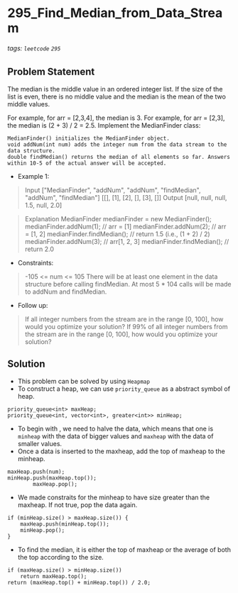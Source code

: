 # 295_Find_Median_from_Data_Stream
###### tags: `leetcode` `295`
## Problem Statement
The median is the middle value in an ordered integer list. If the size of the list is even, there is no middle value and the median is the mean of the two middle values.

For example, for arr = [2,3,4], the median is 3.
For example, for arr = [2,3], the median is (2 + 3) / 2 = 2.5.
Implement the MedianFinder class:
```!
MedianFinder() initializes the MedianFinder object.
void addNum(int num) adds the integer num from the data stream to the data structure.
double findMedian() returns the median of all elements so far. Answers within 10-5 of the actual answer will be accepted.
```

- Example 1:

> Input
["MedianFinder", "addNum", "addNum", "findMedian", "addNum", "findMedian"]
[[], [1], [2], [], [3], []]
Output
[null, null, null, 1.5, null, 2.0]

> Explanation
MedianFinder medianFinder = new MedianFinder();
medianFinder.addNum(1);    // arr = [1]
medianFinder.addNum(2);    // arr = [1, 2]
medianFinder.findMedian(); // return 1.5 (i.e., (1 + 2) / 2)
medianFinder.addNum(3);    // arr[1, 2, 3]
medianFinder.findMedian(); // return 2.0
 
- Constraints:

> -105 <= num <= 105
There will be at least one element in the data structure before calling findMedian.
At most 5 * 104 calls will be made to addNum and findMedian.

- Follow up:

> If all integer numbers from the stream are in the range [0, 100], how would you optimize your solution?
If 99% of all integer numbers from the stream are in the range [0, 100], how would you optimize your solution?

## Solution
- This problem can be solved by using ```Heapmap```
- To construct a heap, we can use ```priority_queue``` as a abstract symbol of heap.
```cpp=!
priority_queue<int> maxHeap;
priority_queue<int, vector<int>, greater<int>> minHeap;
```
- To begin with , we need to halve the data, which means that one is ```minheap``` with the data of bigger values and ```maxheap``` with the data of smaller values.
- Once a data is inserted to the maxheap, add the top of maxheap to the minheap.

```cpp=
maxHeap.push(num);
minHeap.push(maxHeap.top());
        maxHeap.pop();
```
- We made constraits for the minheap to have size greater than the maxheap. If not true, pop the data again.

```cpp=!
if (minHeap.size() > maxHeap.size()) {
    maxHeap.push(minHeap.top());
    minHeap.pop();
}
```

- To find the median, it is either the top of maxheap or the average of both the top according to the size.

```cpp=!
if (maxHeap.size() > minHeap.size()) 
    return maxHeap.top();
return (maxHeap.top() + minHeap.top()) / 2.0;
```
